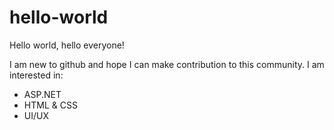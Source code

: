 # hello-world
Hello world, hello everyone!

I am new to github and hope I can make contribution to this community.
I am interested in:
* ASP.NET
* HTML & CSS
* UI/UX
